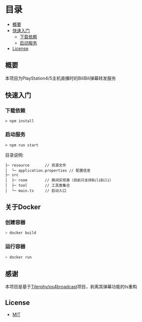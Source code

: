 
# 目录

- [概要](#概要)
- [快速入门](#快速入门)
  - [下载依赖](#下载依赖)
  - [启动服务](#启动服务)
- [License](#license)

## 概要

本项目为PlayStation4/5主机直播时的BiliBili弹幕转发服务

## 快速入门

### 下载依赖

```shell
> npm install        
```

### 启动服务

```shell
> npm run start              
```

目录说明:

```text
├─ resource       // 资源文件
│  └─ application.properties // 配置信息
├─ src
│  ├─ room        // 房间实现类（目前只支持BiliBili）
│  ├─ tool        // 工具类集合
│  └─ main.ts     // 启动入口
```

## 关于Docker

### 创建容器

```bash
> docker build 
```

### 运行容器

```bash
> docker run
```

## 感谢

本项目是基于[Tilerphy/ps4broadcast](https://github.com/Tilerphy/ps4broadcast)项目，剥离其弹幕功能的ts重构

## License

- [MIT](LICENSE)
